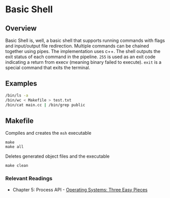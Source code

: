 # Basic Shell
## Overview

Basic Shell is, well, a basic shell that supports running commands with flags and input/output file redirection. Multiple commands can be chained together using pipes. The implementation uses c++. The shell outputs the exit status of each command in the pipeline. `255` is used as an exit code indicating a return from execv (meaning binary failed to execute). `exit` is a special command that exits the terminal.

## Examples
```sh
/bin/ls -a
/bin/wc < Makefile > test.txt
/bin/cat main.cc | /bin/grep public
```
## Makefile
Compiles and creates the `msh` executable
```
make
make all
```
Deletes generated object files and the executable
```
make clean
```
### Relevant Readings
- Chapter 5: Process API - [Operating Systems: Three Easy Pieces](https://pages.cs.wisc.edu/~remzi/OSTEP/)
